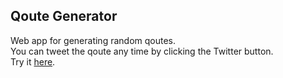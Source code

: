 ## Qoute Generator

Web app for generating random qoutes.  
You can tweet the qoute any time by clicking the Twitter button.  
Try it [here](https://nikolaokuka.github.io/quote-generator/).
